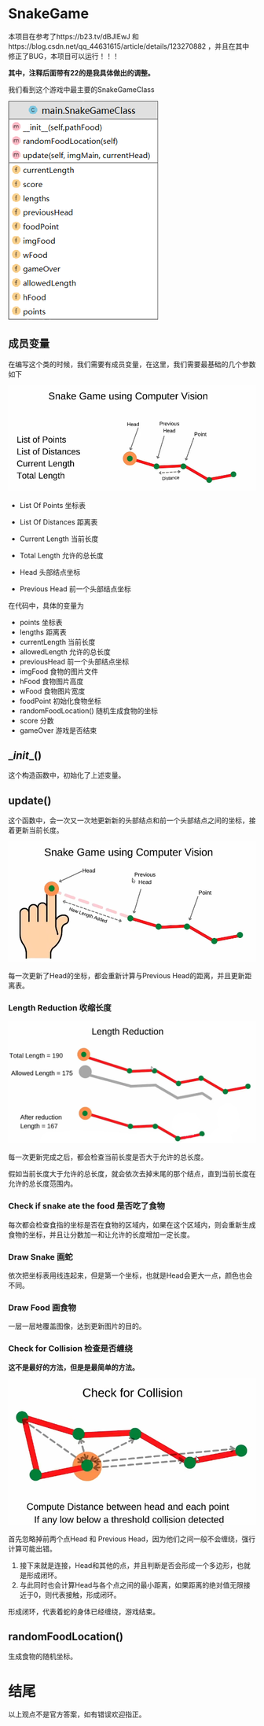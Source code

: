 # SnakeGame

本项目在参考了https://b23.tv/dBJlEwJ 和https://blog.csdn.net/qq_44631615/article/details/123270882 ，并且在其中修正了BUG，本项目可以运行！！！

**其中，注释后面带有22的是我具体做出的调整。**

我们看到这个游戏中最主要的SnakeGameClass

![SnakeGameClass](SnakeGame.assets/SnakeGame.png)

## 成员变量

在编写这个类的时候，我们需要有成员变量，在这里，我们需要最基础的几个参数如下

![1](SnakeGame.assets/1.png)

- List Of Points 坐标表

- List Of Distances 距离表

- Current Length 当前长度

- Total Length 允许的总长度

- Head 头部结点坐标

- Previous Head 前一个头部结点坐标

在代码中，具体的变量为

- points 坐标表
- lengths 距离表
- currentLength 当前长度
- allowedLength 允许的总长度
- previousHead 前一个头部结点坐标
- imgFood 食物的图片文件
- hFood 食物图片高度
- wFood 食物图片宽度
- foodPoint 初始化食物坐标
- randomFoodLocation() 随机生成食物的坐标
- score 分数
- gameOver 游戏是否结束

## \__init__()

这个构造函数中，初始化了上述变量。

## update()

这个函数中，会一次又一次地更新新的头部结点和前一个头部结点之间的坐标，接着更新当前长度。

![2](SnakeGame.assets/2.png)

每一次更新了Head的坐标，都会重新计算与Previous Head的距离，并且更新距离表。

### Length Reduction 收缩长度

![3](SnakeGame.assets/3.png)

每一次更新完成之后，都会检查当前长度是否大于允许的总长度。

假如当前长度大于允许的总长度，就会依次去掉末尾的那个结点，直到当前长度在允许的总长度范围内。

### Check if snake ate the food 是否吃了食物

每次都会检查食指的坐标是否在食物的区域内，如果在这个区域内，则会重新生成食物的坐标，并且让分数加一和让允许的长度增加一定长度。

### Draw Snake 画蛇

依次把坐标表用线连起来，但是第一个坐标，也就是Head会更大一点，颜色也会不同。

### Draw Food 画食物

一层一层地覆盖图像，达到更新图片的目的。

### Check for Collision 检查是否缠绕

**这不是最好的方法，但是是最简单的方法。**

![4](SnakeGame.assets/4.png)

首先忽略掉前两个点Head 和 Previous Head，因为他们之间一般不会缠绕，强行计算可能出错。

1. 接下来就是连接，Head和其他的点，并且判断是否会形成一个多边形，也就是形成闭环。
2. 与此同时也会计算Head与各个点之间的最小距离，如果距离的绝对值无限接近于0，则代表接触，形成闭环。

形成闭环，代表着蛇的身体已经缠绕，游戏结束。

## randomFoodLocation()

生成食物的随机坐标。

# 结尾

以上观点不是官方答案，如有错误欢迎指正。
